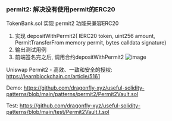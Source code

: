 ### permit2: 解决没有使用permit的ERC20

TokenBank.sol 实现 permit2 功能来兼容ERC20
1. 实现 depositWithPermit2( IERC20 token, uint256 amount, PermitTransferFrom memory permit, bytes calldata signature)
2. 输出测试用例
3. 前端签名完之后, 调用合约depositWithPermit2
![image](https://github.com/user-attachments/assets/4b18627d-ec03-4b3a-99ba-07994271f277)


Uniswap Permit2 - 高效、一致和安全的授权: https://learnblockchain.cn/article/5161

Demo: https://github.com/dragonfly-xyz/useful-solidity-patterns/blob/main/patterns/permit2/Permit2Vault.sol

Test: https://github.com/dragonfly-xyz/useful-solidity-patterns/blob/main/test/Permit2Vault.t.sol
